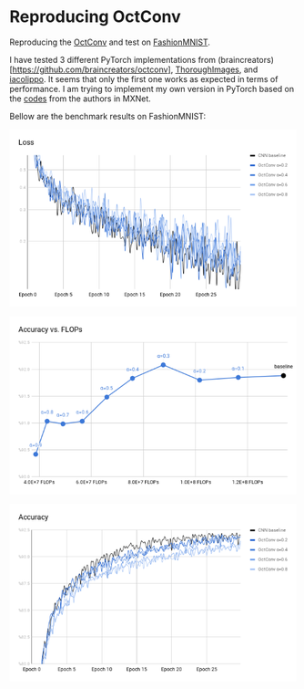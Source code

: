 # Reproducing OctConv
Reproducing the [OctConv](https://arxiv.org/abs/1904.05049) and test on [FashionMNIST](https://github.com/zalandoresearch/fashion-mnist).

I have tested 3 different PyTorch implementations from (braincreators)[https://github.com/braincreators/octconv], [ThoroughImages](https://github.com/ThoroughImages/OctConv), and [iacolippo](https://github.com/iacolippo/octconv-pytorch). It seems that only the first one works as expected in terms of performance. I am trying to implement my own version in PyTorch based on the [codes](https://github.com/facebookresearch/OctConv) from the authors in MXNet.

Bellow are the benchmark results on FashionMNIST:

![loss](https://github.com/yunzhishi/reproducing-octconv/raw/master/results/loss.png "Validation loss during training")

![acc](https://github.com/yunzhishi/reproducing-octconv/raw/master/results/acc.png "Validation accuracy during training")

![flops_vs_acc](https://github.com/yunzhishi/reproducing-octconv/raw/master/results/flops_vs_acc.png "FLOPs vs. Accuracy")
